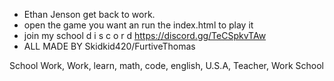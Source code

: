 * Ethan Jenson get back to work.
* open the game you want an run the index.html to play it
* join my school d i s c o r d https://discord.gg/TeCSpkvTAw 
* ALL MADE BY Skidkid420/FurtiveThomas










School Work, Work, learn, math, code, english, U.S.A, Teacher, Work School
